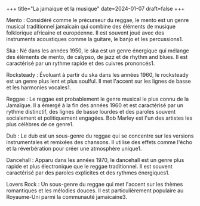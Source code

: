 +++
title="La jamaique et la musique"
date=2024-01-07
draft=false
+++




   Mento : Considéré comme le précurseur du reggae, le mento est un genre musical traditionnel jamaïcain qui combine des éléments de musique folklorique africaine et européenne. Il est souvent joué avec des instruments acoustiques comme la guitare, le banjo et les percussions1.

   Ska : Né dans les années 1950, le ska est un genre énergique qui mélange des éléments de mento, de calypso, de jazz et de rhythm and blues. Il est caractérisé par un rythme rapide et des cuivres prononcés1.

   Rocksteady : Évoluant à partir du ska dans les années 1960, le rocksteady est un genre plus lent et plus soulful. Il met l'accent sur les lignes de basse et les harmonies vocales1.

   Reggae : Le reggae est probablement le genre musical le plus connu de la Jamaïque. Il a émergé à la fin des années 1960 et est caractérisé par un rythme distinctif, des lignes de basse lourdes et des paroles souvent socialement et politiquement engagées. Bob Marley est l'un des artistes les plus célèbres de ce genre1.

   Dub : Le dub est un sous-genre du reggae qui se concentre sur les versions instrumentales et remixées des chansons. Il utilise des effets comme l'écho et la réverbération pour créer une atmosphère unique1.

   Dancehall : Apparu dans les années 1970, le dancehall est un genre plus rapide et plus électronique que le reggae traditionnel. Il est souvent caractérisé par des paroles explicites et des rythmes énergiques1.

   Lovers Rock : Un sous-genre du reggae qui met l'accent sur les thèmes romantiques et les mélodies douces. Il est particulièrement populaire au Royaume-Uni parmi la communauté jamaïcaine3.
